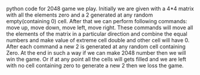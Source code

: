 python code for 2048 game we play. Initially we are given with a 4*4 matrix with all the elements zero and a 2 generated at any
random empty(containing 0) cell. After that we can perform following commands: move up, move down, move left, move right. These 
commands will move all the elements of the matrix in a particular direction and combine the equal numbers and make value of extreme
cell double and other cell will have 0. After each command a new 2 is generated at any random cell containing Zero. At the end in 
such a way if we can make 2048 number then we will win the game. Or if at any point all the cells will gets filled and we are left with
no cell containing zero to generate a new 2 then we loss the game. 

